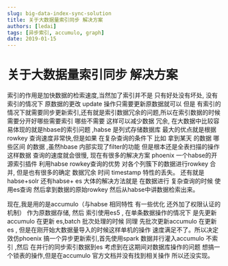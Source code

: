```yaml
---
slug: big-data-index-sync-solution
title: 关于大数据量索引同步 解决方案
authors: [ledai]
tags: [异步索引, accumulo, graph]
date: 2019-01-15
---
```


<h1>关于大数据量索引同步 解决方案</h1>
<!-- truncate -->

  索引的作用是加快数据的检索速度,当然加了索引并不是 只有好处没有坏处, 没有索引的情况下 原数据的更改 update 操作只需要更新原数据就可以 但是
有索引的情况下就需要同步更新索引,还有就是索引数据冗余的问题,所以在索引数据的时候需要分开好哪些需要索引 哪些不需要 这样可以减少数据
冗余, 在大数据中比较容易体现的就是hbase的索引问题 ,habse 是列式存储数据库 最大的优点就是根据rowkey 查询速度非常快,但是如果
在复杂查询的条件下 比如 拿到某天 的数据  哪些区间 的数据 ,虽然hbase 内部实现了filter的功能 但是根本还是全表扫描的操作 这样数据
查询的速度就会很慢, 现在有很多的解决方案 phoenix 一个habse的开源索引插件 利用habse rowkey查询的优势 对各个列簇下的数据进行rowkey
合并, 但是也有很多的确定 数据冗余 时间 timestamp 特性的丢失。 还有就是 habse+solr 还有habse+ es 大体的解决方法就是 在数据进行
复杂查询的时候 使用es查询 然后拿到数据的原始rowkey 然后从habse中讲数据检索出来。 


  现在,我是用的是accumulo（与habse 相同特性 有一些优化 还外加了权限认证的机制） 作为原数据存储, 然后 索引使用es5 , 在单条数据操作的情况下
是先更新accumulo  在更新 es,batch 批次处理的时候 同理 先批次更新accumulo 在更新es , 但是在刚开始大数据量导入的时候这样单机的操作
速度满足不了。所以决定效仿phoenix 搞一个异步更新索引,首先使用spark 数据并行灌入accumulo 不索引 ,然后 在并行的同步索引数据到es 
考虑到在这期间对数据库操作的问题 想搞一个锁表的操作,但是在accumulo 官方文档并没有找到相关操作 所以还没实现。